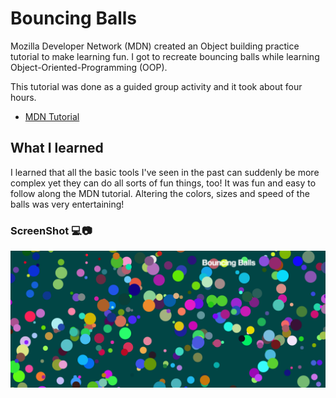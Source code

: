 # Bouncing Balls 
Mozilla Developer Network (MDN) created an Object building practice tutorial to make learning fun. I got to recreate bouncing balls while learning Object-Oriented-Programming (OOP). 

This tutorial was done as a guided group activity and it took about four hours. 

* [MDN Tutorial](https://developer.mozilla.org/en-US/docs/Learn/JavaScript/Objects/Object_building_practice)

## What I learned
I learned that all the basic tools I've seen in the past can suddenly be more complex yet they can do all sorts of fun things, too! 
It was fun and easy to follow along the MDN tutorial. Altering the colors, sizes and speed of the balls was very entertaining!

### ScreenShot :computer::camera:

![alt text](screenshot.jpg "tealBalls screenshot")


